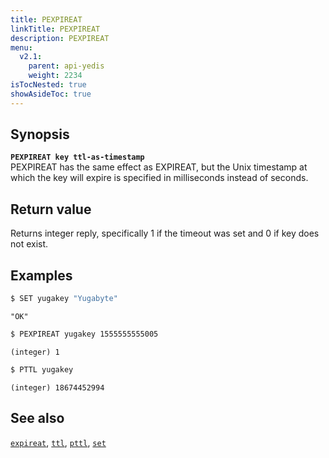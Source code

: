 ```yaml
---
title: PEXPIREAT
linkTitle: PEXPIREAT
description: PEXPIREAT
menu:
  v2.1:
    parent: api-yedis
    weight: 2234
isTocNested: true
showAsideToc: true
---
```


## Synopsis

<b>`PEXPIREAT key ttl-as-timestamp`</b><br>
PEXPIREAT has the same effect as EXPIREAT, but the Unix timestamp at which the key will expire is specified in milliseconds instead of seconds.

## Return value

Returns integer reply, specifically 1 if the timeout was set and 0 if key does not exist.

## Examples

```sh
$ SET yugakey "Yugabyte"
```

```
"OK"
```

```sh
$ PEXPIREAT yugakey 1555555555005
```

```
(integer) 1
```

```sh
$ PTTL yugakey
```

```
(integer) 18674452994
```

## See also

[`expireat`](../expireat/), [`ttl`](../ttl/), [`pttl`](../pttl/), [`set`](../set/) 

